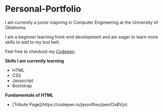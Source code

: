 # Personal-Portfolio
I am currently a junior majoring in Computer Engineering at the University of Oklahoma.

I am a beginner learning front-end development and am eager to learn more skills to add to my tool belt.

Feel free to checkout my [Codepen](https://codepen.io/jasonftieu/).

<strong> Skills I am currently learning </strong>
  <ul>
    <li> HTML </li>
    <li> CSS </li>
    <li> Javascript </li>
    <li> Bootstrap </li>
  </ul>

<strong> Fundamentals of HTML </strong>
  <ul>
    <li> [Tribute Page](https://codepen.io/jasonftieu/pen/OxBVjo)
  </ul>
